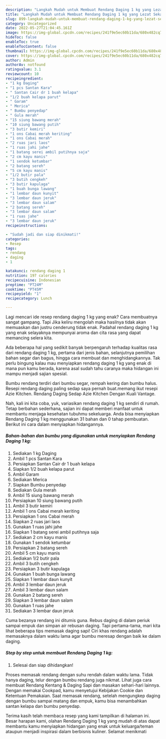 ```yaml
---
description: "Langkah Mudah untuk Membuat Rendang Daging 1 kg yang Lezat Sekali "
title: "Langkah Mudah untuk Membuat Rendang Daging 1 kg yang Lezat Sekali "
slug: 899-langkah-mudah-untuk-membuat-rendang-daging-1-kg-yang-lezat-sekali
category: Uncategorized
date: 2022-05-27T21:04:45.161Z
image: https://img-global.cpcdn.com/recipes/241f9e5ec60b11da/680x482cq70/rendang-daging-1-kg-foto-resep-utama.jpg
hideToc: false
enableToc: true
enableTocContent: false
thumbnail: https://img-global.cpcdn.com/recipes/241f9e5ec60b11da/680x482cq70/rendang-daging-1-kg-foto-resep-utama.jpg
cover: https://img-global.cpcdn.com/recipes/241f9e5ec60b11da/680x482cq70/rendang-daging-1-kg-foto-resep-utama.jpg
author: Admin
authorAv: notfound
ratingvalue: 3.1
reviewcount: 10
recipeingredient:
- "1 kg Daging"
- "1 pcs Santan Kara"
- " Santan Cair dr 1 buah kelapa"
- "1/2 buah kelapa parut"
- " Garam"
- " Merica"
- " Bumbu penyedap"
- " Gula merah"
- "15 siung bawang merah"
- "10 siung bawang putih"
- "3 butir kemiri"
- "1 ons Cabai merah keriting"
- "1 ons Cabai merah"
- "2 ruas jari laos"
- "1 ruas jahi jahe"
- "1 batang serei ambil putihnya saja"
- "2 cm kayu manis"
- "1 sendok ketumbar"
- "2 batang sereh"
- "5 cm kayu manis"
- "1/2 butir pala"
- "3 butih cengkeh"
- "3 butir kapulaga"
- "1 buah bunga lawang"
- "1 lembar daun kunyit"
- "3 lembar daun jeruk"
- "3 lembar daun salam"
- "2 batang sereh"
- "3 lembar daun salam"
- "1 ruas jahe"
- "3 lembar daun jeruk"
recipeinstructions:

- "Sudah jadi dan siap dinikmati!"
categories:
- Resep
tags:
- rendang
- daging
- 1

katakunci: rendang daging 1 
nutrition: 197 calories
recipecuisine: Indonesian
preptime: "PT24M"
cooktime: "PT45M"
recipeyield: "1"
recipecategory: Lunch

---
```



Lagi mencari ide resep rendang daging 1 kg yang enak? Cara membuatnya sangat gampang. Tapi Jika keliru mengolah maka hasilnya tidak akan memuaskan dan justru cenderung tidak enak. Padahal rendang daging 1 kg yang enak selayaknya mempunyai aroma dan cita rasa yang dapat memancing selera kita.


Ada beberapa hal yang sedikit banyak berpengaruh terhadap kualitas rasa dari rendang daging 1 kg, pertama dari jenis bahan, selanjutnya pemilihan bahan segar dan bagus, hingga cara membuat dan menghidangkannya. Tak perlu bingung kalau mau menyiapkan rendang daging 1 kg yang enak di mana pun kamu berada, karena asal sudah tahu caranya maka hidangan ini mampu menjadi sajian spesial.

Bumbu rendang terdiri dari bumbu segar, rempah kering dan bumbu halus. Resepi rendang daging paling sedap saya pernah buat.memang ikut resepi Azie Kitchen. Rendang Daging Sedap Azie Kitchen Dengan Kuali Vantage.


Nah, kali ini kita coba, yuk, variasikan rendang daging 1 kg sendiri di rumah. Tetap berbahan sederhana, sajian ini dapat memberi manfaat untuk membantu menjaga kesehatan tubuhmu sekeluarga. Anda bisa menyiapkan Rendang Daging 1 kg menggunakan 31 bahan dan 0 tahap pembuatan. Berikut ini cara dalam menyiapkan hidangannya.

<!--inarticleads1-->

##### Bahan-bahan dan bumbu yang digunakan untuk menyiapkan Rendang Daging 1 kg:

1. Sediakan 1 kg Daging
1. Ambil 1 pcs Santan Kara
1. Persiapkan  Santan Cair dr 1 buah kelapa
1. Siapkan 1/2 buah kelapa parut
1. Ambil  Garam
1. Sediakan  Merica
1. Siapkan  Bumbu penyedap
1. Sediakan  Gula merah
1. Ambil 15 siung bawang merah
1. Persiapkan 10 siung bawang putih
1. Ambil 3 butir kemiri
1. Ambil 1 ons Cabai merah keriting
1. Persiapkan 1 ons Cabai merah
1. Siapkan 2 ruas jari laos
1. Gunakan 1 ruas jahi jahe
1. Siapkan 1 batang serei ambil putihnya saja
1. Sediakan 2 cm kayu manis
1. Gunakan 1 sendok ketumbar
1. Persiapkan 2 batang sereh
1. Ambil 5 cm kayu manis
1. Sediakan 1/2 butir pala
1. Ambil 3 butih cengkeh
1. Persiapkan 3 butir kapulaga
1. Gunakan 1 buah bunga lawang
1. Siapkan 1 lembar daun kunyit
1. Ambil 3 lembar daun jeruk
1. Ambil 3 lembar daun salam
1. Gunakan 2 batang sereh
1. Siapkan 3 lembar daun salam
1. Gunakan 1 ruas jahe
1. Sediakan 3 lembar daun jeruk


Cuma bezanya rendang ini ditumis guna. Rebus daging di dalam periuk sampai empuk dan simpan air rebusan daging. Tapi pertama-tama, mari kita lihat beberapa tips memasak daging sapi! Ciri khas rendang adalah memasaknya dalam waktu lama agar bumbu meresap dengan baik ke dalam daging. 

<!--inarticleads2-->

##### Step by step untuk membuat Rendang Daging 1 kg:


1. Selesai dan siap dihidangkan!

Proses memasak rendang dengan suhu rendah dalam waktu lama. Tidak hanya daging, telur dengan bumbu rendang juga nikmat. Lihat juga cara membuat Rendang Kentang &amp; Daging Sapi dan masakan sehari-hari lainnya. Dengan memakai Cookpad, kamu menyetujui Kebijakan Cookie dan Ketentuan Pemakaian. Saat memasak rendang, setelah mengungkep daging dengan bumbu sampai matang dan empuk, kamu bisa menambahkan santan kelapa dan bumbu penyedap. 

Terima kasih telah membaca resep yang kami tampilkan di halaman ini. Besar harapan kami, olahan Rendang Daging 1 kg yang mudah di atas dapat membantu kamu menyiapkan hidangan yang enak untuk keluarga/teman ataupun menjadi inspirasi dalam berbisnis kuliner. Selamat menikmati
